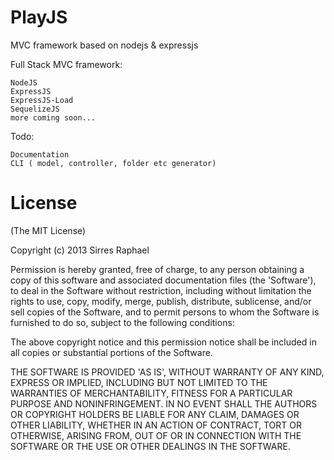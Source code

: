 PlayJS
======

MVC framework based on nodejs &amp; expressjs

Full Stack MVC framework:

    NodeJS
    ExpressJS
    ExpressJS-Load
    SequelizeJS
    more coming soon...

Todo:
    
    Documentation
    CLI ( model, controller, folder etc generator)
    
License
=======

(The MIT License)

Copyright (c) 2013 Sirres Raphael

Permission is hereby granted, free of charge, to any person obtaining a copy of this software and associated documentation files (the 'Software'), to deal in the Software without restriction, including without limitation the rights to use, copy, modify, merge, publish, distribute, sublicense, and/or sell copies of the Software, and to permit persons to whom the Software is furnished to do so, subject to the following conditions:

The above copyright notice and this permission notice shall be included in all copies or substantial portions of the Software.

THE SOFTWARE IS PROVIDED 'AS IS', WITHOUT WARRANTY OF ANY KIND, EXPRESS OR IMPLIED, INCLUDING BUT NOT LIMITED TO THE WARRANTIES OF MERCHANTABILITY, FITNESS FOR A PARTICULAR PURPOSE AND NONINFRINGEMENT. IN NO EVENT SHALL THE AUTHORS OR COPYRIGHT HOLDERS BE LIABLE FOR ANY CLAIM, DAMAGES OR OTHER LIABILITY, WHETHER IN AN ACTION OF CONTRACT, TORT OR OTHERWISE, ARISING FROM, OUT OF OR IN CONNECTION WITH THE SOFTWARE OR THE USE OR OTHER DEALINGS IN THE SOFTWARE.

